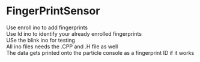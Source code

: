 # FingerPrintSensor

Use enroll ino to add fingerprints<br>
Use Id ino to identify your already enrolled fingerprints<br>
USe the blink ino for testing<br>
All ino files needs the .CPP and .H file as well<br> 
The data gets printed onto the particle console as a fingerprint ID if it works

